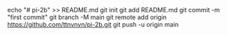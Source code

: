 echo "# pi-2b" >> README.md
git init
git add README.md
git commit -m "first commit"
git branch -M main
git remote add origin https://github.com/ttnvnvn/pi-2b.git
git push -u origin main
